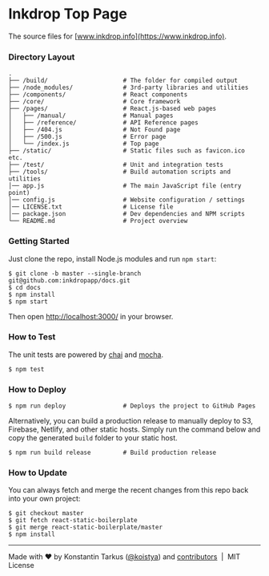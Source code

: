 # Inkdrop Top Page

The source files for [www.inkdrop.info](https://www.inkdrop.info).

### Directory Layout

```
.
├── /build/                     # The folder for compiled output
├── /node_modules/              # 3rd-party libraries and utilities
├── /components/                # React components
├── /core/                      # Core framework
├── /pages/                     # React.js-based web pages
│   ├── /manual/                # Manual pages
│   ├── /reference/             # API Reference pages
│   ├── /404.js                 # Not Found page
│   ├── /500.js                 # Error page
│   └── /index.js               # Top page
├── /static/                    # Static files such as favicon.ico etc.
├── /test/                      # Unit and integration tests
├── /tools/                     # Build automation scripts and utilities
│── app.js                      # The main JavaScript file (entry point)
│── config.js                   # Website configuration / settings
│── LICENSE.txt                 # License file
│── package.json                # Dev dependencies and NPM scripts
└── README.md                   # Project overview
```

### Getting Started

Just clone the repo, install Node.js modules and run `npm start`:

```
$ git clone -b master --single-branch git@github.com:inkdropapp/docs.git
$ cd docs
$ npm install
$ npm start
```

Then open [http://localhost:3000/](http://localhost:3000/) in your browser.

### How to Test

The unit tests are powered by [chai](http://chaijs.com/) and [mocha](http://mochajs.org/).

```
$ npm test
```

### How to Deploy

```shell
$ npm run deploy                # Deploys the project to GitHub Pages
```

Alternatively, you can build a production release to manually deploy to S3, Firebase, Netlify, and other static hosts. Simply run the command below and copy the generated `build` folder to your static host.

```shell
$ npm run build release         # Build production release 
```

### How to Update

You can always fetch and merge the recent changes from this repo back into
your own project:

```shell
$ git checkout master
$ git fetch react-static-boilerplate
$ git merge react-static-boilerplate/master
$ npm install
```

---
Made with ♥ by Konstantin Tarkus ([@koistya](https://twitter.com/koistya)) and [contributors](https://github.com/koistya/react-static-boilerplate/graphs/contributors) &nbsp;|&nbsp; MIT License
